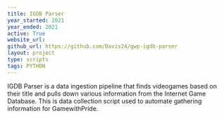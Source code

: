 ```yaml
---
title: IGDB Parser
year_started: 2021
year_ended: 2021
active: True
website_url: 
github_url: https://github.com/Davis24/gwp-igdb-parser
layout: project
type: scripts
tags: PYTHON
---
```


IGDB Parser is a data ingestion pipeline that finds videogames based on their title and pulls down various information from the Internet Game Database. This is data collection script used to automate gathering information for GamewithPride.